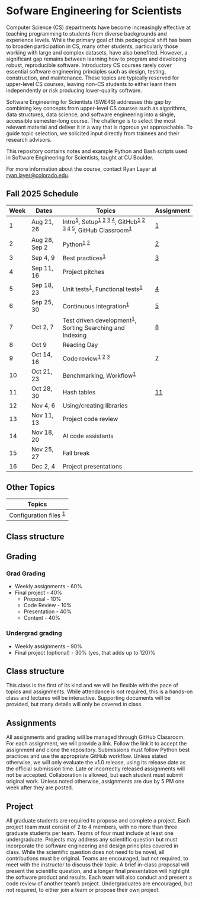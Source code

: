 # Sofware Engineering for Scientists
Computer Science (CS) departments have become increasingly effective at
teaching programming to students from diverse backgrounds and experience
levels. While the primary goal of this pedagogical shift has been to broaden
participation in CS, many other students, particularly those working with large
and complex datasets, have also benefited. However, a significant gap remains
between learning how to program and developing robust, reproducible software.
Introductory CS courses rarely cover essential software engineering principles
such as design, testing, construction, and maintenance. These topics are
typically reserved for upper-level CS courses, leaving non-CS students to
either learn them independently or risk producing lower-quality software.

Software Engineering for Scientists (SWE4S) addresses this gap by combining key
concepts from upper-level CS courses such as algorithms, data structures, data
science, and software engineering into a single, accessible semester-long
course. The challenge is to select the most relevant material and deliver it in
a way that is rigorous yet approachable. To guide topic selection, we solicited
input directly from trainees and their research advisors.

This repository contains notes and example Python and Bash scripts used in
Software Engineering for Scientists, taught at CU Boulder.

For more information about the course, contact Ryan Layer at
ryan.layer@colorado.edu.

## Fall 2025 Schedule
| Week | Dates         | Topics | Assignment |
|------|---------------|--------|------------|
| 1    | Aug 21, 26    | Intro<sup>[1](doc/Welcome%20to%20SWE4S.pdf)</sup>, Setup<sup>[1](doc/Command%20Line.pdf) [2](doc/Shell%20Scripts.pdf) [3](doc/Development%20Environment.pdf) [4](doc/Conda.pdf)</sup>, GitHub<sup>[1](doc/Git%20Workflow.pdf) [2](doc/Branching.pdf) [3](doc/Pull%20Request.pdf) [4](doc/Version%20Control%2C%20Git%2C%20and%20GitHub.pdf) [5](doc/Using%20SSH%20Keys%20with%20GitHub.pdf)</sup>, GitHub Classroom<sup>[1](doc/GitHub%20Classroom.pdf)</sup> | [1](assignments/Assignment%201_%20GitHub%20Classroom.pdf) |
| 2    | Aug 28, Sep 2 | Python<sup>[1](https://github.com/swe4s/lectures/tree/master/src/python_refresher) [2](doc/Python%20Refresher.pdf)</sup> | [2](assignments/Assignment%202_%20Python%20Refresher.pdf) |                        
| 3    | Sep 4, 9      | Best practices<sup>[1](doc/Best%20Practices.pdf)</sup> | [3](assignments/Assignment%203_%20Best%20Practices.pdf) |
| 4    | Sep 11, 16    | Project pitches | |
| 5    | Sep 18, 23    | Unit tests<sup>[1](doc/Unit%20Testing.pdf)</sup>, Functional tests<sup>[1](doc/Functional%20Testing.pdf)</sup>   | [4](assignments/Assignment%204_%20Testing.pdf)                  |
| 6    | Sep 25, 30    | Continuous integration<sup>[1](doc/Continuous%20Integration%20with%20GitHub%20Actions.pdf)</sup>         | [5](assignments/Assignment%205_%20Continuous%20Integration.pdf) |
| 7    | Oct 2, 7      | Test driven development<sup>[1](doc/Test-Driven%20Development.pdf)</sup>, Sorting Searching and Indexing        | [8](assignments/Assignment%208_%20Searching%20and%20Test%20Driven%20Development.pdf) |
| 8    | Oct 9         | Reading Day | |
| 9    | Oct 14, 16    | Code review<sup>[1](doc/Code%20Review.pdf) [2](doc/Code%20Review%20Check%20List.docx) [3](doc/Code%20review%20request.pdf)</sup> | [7](assignments/Assignment%207_%20Code%20Review.pub.pdf) |
| 10   | Oct 21, 23    | Benchmarking, Workflow<sup>[1](doc/Piplines%20and%20workflows.pdf)</sup> | 
| 11   | Oct 28, 30    | Hash tables                    | [11](assignments/Assignment%2011_%20Hash%20Tables.pdf) |
| 12   | Nov 4, 6      | Using/creating libraries       | |
| 13   | Nov 11, 13    | Project code review            | |
| 14   | Nov 18, 20    | AI code assistants             | |
| 15   | Nov 25, 27    | Fall break                     | |
| 16   | Dec 2, 4      | Project presentations          | |

## Other Topics
| Topics |
|--------|
| Configuration files <sup>[1](doc/Config%20Files.pdf)</sup> |

## Class structure

## Grading
### Grad Grading					
- Weekly assignments - 60%		
- Final project - 40%		
  - Proposal - 10%
  - Code Review - 10%
  - Presentation - 40%
  - Content - 40%

### Undergrad grading
- Weekly assignments - 90%
- Final project (optional)	- 30% (yes, that adds up to 120)%

## Class structure
This class is the first of its kind and we will be flexible with the pace of
topics and assignments. While attendance is not required, this is a hands-on
class and lectures will be interactive. Supporting documents will be provided,
but many details will only be covered in class.

## Assignments
All assignments and grading will be managed through GitHub Classroom. For each
assignment, we will provide a link. Follow the link it to accept the assignment
and clone the repository. Submissions must follow Python best practices and use
the appropriate GitHub workflow. Unless stated otherwise, we will only evaluate
the v1.0 release, using its release date as the official submission time. Late
or incorrectly released assignments will not be accepted. Collaboration is
allowed, but each student must submit original work. Unless noted otherwise,
assignments are due by 5 PM one week after they are posted.

## Project
All graduate students are required to propose and complete a project. Each
project team must consist of 2 to 4 members, with no more than three graduate
students per team. Teams of four must include at least one undergraduate.
Projects may address any scientific question but must incorporate the software
engineering and design principles covered in class. While the scientific
question does not need to be novel, all contributions must be original. Teams
are encouraged, but not required, to meet with the instructor to discuss their
topic. A brief in-class proposal will present the scientific question, and a
longer final presentation will highlight the software product and results. Each
team will also conduct and present a code review of another team’s project.
Undergraduates are encouraged, but not required, to either join a team or
propose their own project.
